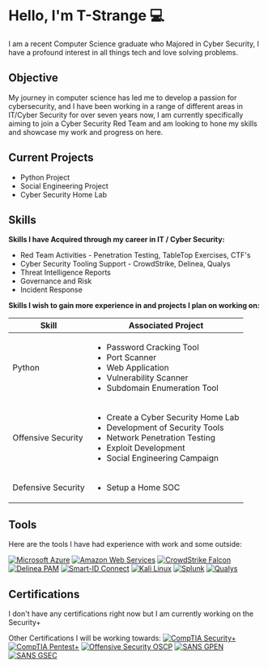 # Hello, I'm T-Strange :computer:

I am a recent Computer Science graduate who Majored in Cyber Security, I have a profound interest in all things tech and love solving problems. 


## Objective

My journey in computer science has led me to develop a passion for cybersecurity, and I have been working in a range of different areas in IT/Cyber Security for over seven years now, I am currently specifically aiming to join a Cyber Security Red Team and am looking to hone my skills and showcase my work and progress on here.

## Current Projects
- Python Project
- Social Engineering Project
- Cyber Security Home Lab

## Skills

**Skills I have Acquired through my career in IT / Cyber Security:**  

- Red Team Activities - Penetration Testing, TableTop Exercises, CTF's
- Cyber Security Tooling Support - CrowdStrike, Delinea, Qualys
- Threat Intelligence Reports
- Governance and Risk
- Incident Response

    
**Skills I wish to gain more experience in and projects I plan on working on:**

| Skill                                         | Associated Project         |
|-----------------------------------------------|----------------------------|
| Python          | <ul><li>Password Cracking Tool</li><li>Port Scanner<li> Web Application</li><li>Vulnerability Scanner</li><li>Subdomain Enumeration Tool</li></ul>|
| Offensive Security | <ul><li>Create a Cyber Security Home Lab</li><li>Development of Security Tools<li>Network Penetration Testing</li><li>Exploit Development</li><li>Social Engineering Campaign</li></ul> |
| Defensive Security         | <ul><li>Setup a Home SOC</li></ul> |



## Tools
Here are the tools I have had experience with work and some outside:

[![Microsoft Azure](https://img.shields.io/badge/Microsoft-Azure-blue)](https://azure.microsoft.com/)
[![Amazon Web Services](https://img.shields.io/badge/Amazon%20Web%20Services-yellow)](https://aws.amazon.com/)
[![CrowdStrike Falcon](https://img.shields.io/badge/CrowdStrike-Falcon-green)](https://www.crowdstrike.com/)
[![Delinea PAM](https://img.shields.io/badge/Delinea-PAM-blue)](https://www.beyondtrust.com/products/privileged-access-management)
[![Smart-ID Connect](https://img.shields.io/badge/Smart-ID%20Connect-orange)](https://www.smart-id.com/)
[![Kali Linux](https://img.shields.io/badge/Kali-Linux-red)](https://www.kali.org/)
[![Splunk](https://img.shields.io/badge/Splunk-blue)](https://www.splunk.com/)
[![Qualys](https://img.shields.io/badge/Qualys-yellow)](https://www.qualys.com/)

## Certifications
I don't have any certifications right now but I am currently working on the Security+

Other Certifications I will be working towards:
[![CompTIA Security+](https://img.shields.io/badge/CompTIA-Security%2B-blue)](https://www.comptia.org/certifications/security)
[![CompTIA Pentest+](https://img.shields.io/badge/CompTIA-Pentest%2B-blue)](https://www.comptia.org/certifications/pentest)
[![Offensive Security OSCP](https://img.shields.io/badge/Offensive%20Security-OSCP-red)](https://www.offensive-security.com/)
[![SANS GPEN](https://img.shields.io/badge/SANS-GPEN-orange)](https://www.sans.org/cyber-security-training/courses/)
[![SANS GSEC](https://img.shields.io/badge/SANS-GSEC-yellow)](https://www.sans.org/cyber-security-training/courses/)






